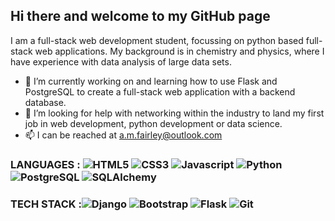 ## Hi there and welcome to my GitHub page
I am a full-stack web development student, focussing on python based full-stack web applications. My background is in chemistry and physics, where I have experience with data analysis of large data sets.  
- 🔭 I’m currently working on and learning how to use Flask and PostgreSQL to create a full-stack web application with a backend database.
- 🤔 I’m looking for help with networking within the industry to land my first job in web development, python development or data science.
- 📫 I can be reached at a.m.fairley@outlook.com

### LANGUAGES : ![HTML5](https://img.shields.io/badge/-HTML5-E34F26?logo=html5&logoColor=white&style=flat) ![CSS3](https://img.shields.io/badge/-CSS3-0f72b7?logo=css3&logoColor=white&style=flat) ![Javascript](https://img.shields.io/badge/-JavaScript-F7DF1E?logo=javascript&logoColor=white&style=flat) ![Python](https://img.shields.io/badge/-Python-3776AB?logo=python&logoColor=white&style=flat) ![PostgreSQL](https://img.shields.io/badge/-PostgreSQL-4169E1?logo=postgreSQL&logoColor=white&style=flat) ![SQLAlchemy](https://img.shields.io/badge/-SQLAlchemy-D71F00?logo=SQLAlchemy&logoColor=white&style=flat)

### TECH STACK :![Django](https://img.shields.io/badge/-Django-092E20?logo=django&logoColor=white&style=flat) ![Bootstrap](https://img.shields.io/badge/-Bootstrap-7952B3?logo=bootstrap&logoColor=white&style=flat) ![Flask](https://img.shields.io/badge/-Flask-000000?logo=flask&logoColor=white&style=flat) ![Git](https://img.shields.io/badge/-Git-F05032?logo=git&logoColor=white&style=flat)
